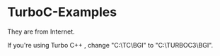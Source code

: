 # TurboC-Examples

They are from Internet.

If you're using Turbo C++ , change "C:\\TC\\BGI" to "C:\\TURBOC3\\BGI".
